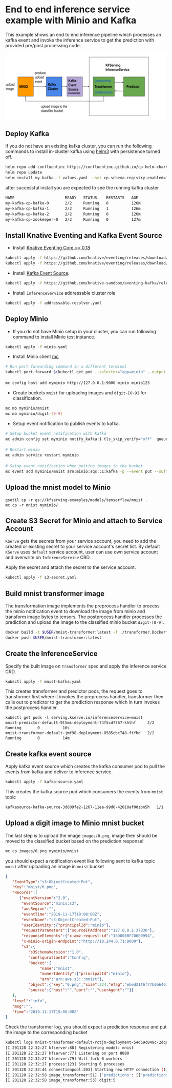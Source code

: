 
# End to end inference service example with Minio and Kafka

This example shows an end to end inference pipeline which processes an kafka event and invoke the inference service to get the prediction with provided pre/post processing code.

![diagram](images/diagram.png)

## Deploy Kafka
If you do not have an existing kafka cluster, you can run the following commands to install in-cluster kafka using [helm3](https://helm.sh) with persistence turned off.

```bash
helm repo add confluentinc https://confluentinc.github.io/cp-helm-charts/
helm repo update
helm install my-kafka -f values.yaml --set cp-schema-registry.enabled=false,cp-kafka-rest.enabled=false,cp-kafka-connect.enabled=false confluentinc/cp-helm-charts
```

after successful install you are expected to see the running kafka cluster
```bash
NAME                      READY   STATUS    RESTARTS   AGE
my-kafka-cp-kafka-0       2/2     Running   0          126m
my-kafka-cp-kafka-1       2/2     Running   1          126m
my-kafka-cp-kafka-2       2/2     Running   0          126m
my-kafka-cp-zookeeper-0   2/2     Running   0          127m
```

## Install Knative Eventing and Kafka Event Source
- Install [Knative Eventing Core >= 0.18](https://knative.dev/docs/admin/install/eventing/install-eventing-with-yaml/)
```bash
kubectl apply -f https://github.com/knative/eventing/releases/download/v0.25.0/eventing-crds.yaml
kubectl apply -f https://github.com/knative/eventing/releases/download/v0.25.0/eventing-core.yaml
```
- Install [Kafka Event Source](https://github.com/knative-sandbox/eventing-kafka/releases).
```bash
kubectl apply -f https://github.com/knative-sandbox/eventing-kafka/releases/download/v0.25.3/source.yaml
```
- Install `InferenceService` addressable cluster role
```bash
kubectl apply -f addressable-resolver.yaml
```

## Deploy Minio
- If you do not have Minio setup in your cluster, you can run following command to install Minio test instance.
```bash
kubectl apply -f minio.yaml
```

- Install Minio client [mc](https://docs.min.io/docs/minio-client-complete-guide)
```bash
# Run port forwarding command in a different terminal
kubectl port-forward $(kubectl get pod --selector="app=minio" --output jsonpath='{.items[0].metadata.name}') 9000:9000

mc config host add myminio http://127.0.0.1:9000 minio minio123
```

- Create buckets `mnist` for uploading images and `digit-[0-9]` for classification.
```bash
mc mb myminio/mnist
mc mb myminio/digit-[0-9]
```

- Setup event notification to publish events to kafka.
```bash
# Setup bucket event notification with kafka
mc admin config set myminio notify_kafka:1 tls_skip_verify="off"  queue_dir="" queue_limit="0" sasl="off" sasl_password="" sasl_username="" tls_client_auth="0" tls="off" client_tls_cert="" client_tls_key="" brokers="my-kafka-cp-kafka-headless:9092" topic="mnist" version=""

# Restart minio
mc admin service restart myminio

# Setup event notification when putting images to the bucket
mc event add myminio/mnist arn:minio:sqs::1:kafka -p --event put --suffix .png
```

## Upload the mnist model to Minio
```
gsutil cp -r gs://kfserving-examples/models/tensorflow/mnist .
mc cp -r mnist myminio/
```

## Create S3 Secret for Minio and attach to Service Account
`KServe` gets the secrets from your service account, you need to add the created or existing secret to your service account's secret list. 
By default `KServe` uses `default` service account, user can use own service account and overwrite on `InferenceService` CRD.

Apply the secret and attach the secret to the service account.
```bash
kubectl apply -f s3-secret.yaml
```

## Build mnist transformer image
The transformation image implements the preprocess handler to process the minio notification event to download the image from minio and transform image bytes to tensors. The postprocess handler processes the prediction and upload the image to the classified minio bucket `digit-[0-9]`.
```bash
docker build -t $USER/mnist-transformer:latest -f ./transformer.Dockerfile . --rm
docker push $USER/mnist-transformer:latest
```

## Create the InferenceService
Specify the built image on `Transformer` spec and apply the inference service CRD.
```bash
kubectl apply -f mnist-kafka.yaml 
```

This creates transformer and predictor pods, the request goes to transformer first where it invokes the preprocess handler, transformer then calls out to predictor to get the prediction response which in turn invokes the postprocess handler. 
```
kubectl get pods -l serving.kserve.io/inferenceservice=mnist
mnist-predictor-default-9t5ms-deployment-74f5cd7767-khthf     2/2     Running       0          10s
mnist-transformer-default-jmf98-deployment-8585cbc748-ftfhd   2/2     Running       0          14m
```

## Create kafka event source
Apply kafka event source which creates the kafka consumer pod to pull the events from kafka and deliver to inference service.
```bash
kubectl apply -f kafka-source.yaml
```

This creates the kafka source pod which consumers the events from `mnist` topic
```bash
kafkasource-kafka-source-3d809fe2-1267-11ea-99d0-42010af00zbn5h   1/1     Running   0          8h
```

## Upload a digit image to Minio mnist bucket
The last step is to upload the image `images/0.png`, image then should be moved to the classified bucket based on the prediction response!
```bash
mc cp images/0.png myminio/mnist
```
you should expect a notification event like following sent to kafka topic `mnist` after uploading an image in `mnist` bucket
```json
{
   "EventType":"s3:ObjectCreated:Put",
   "Key":"mnist/0.png",
   "Records":[
      {"eventVersion":"2.0",
       "eventSource":"minio:s3",
       "awsRegion":"",
       "eventTime":"2019-11-17T19:08:08Z",
       "eventName":"s3:ObjectCreated:Put",
       "userIdentity":{"principalId":"minio"},
       "requestParameters":{"sourceIPAddress":"127.0.0.1:37830"},
       "responseElements":{"x-amz-request-id":"15D808BF706E0994",
       "x-minio-origin-endpoint":"http://10.244.0.71:9000"},
       "s3":{
          "s3SchemaVersion":"1.0",
          "configurationId":"Config",
          "bucket":{
               "name":"mnist",
               "ownerIdentity":{"principalId":"minio"},
               "arn":"arn:aws:s3:::mnist"},
          "object":{"key":"0.png","size":324,"eTag":"ebed21f6f77b0a64673a3c96b0c623ba","contentType":"image/png","userMetadata":{"content-type":"image/png"},"versionId":"1","sequencer":"15D808BF706E0994"}},
          "source":{"host":"","port":"","userAgent":""}}
   ],
   "level":"info",
   "msg":"",
   "time":"2019-11-17T19:08:08Z"
}
```

Check the transformer log, you should expect a prediction response and put the image to the corresponding bucket
```bash
kubectl logs mnist-transformer-default-rctjm-deployment-54d59c849c-2dq98  kserve-container
[I 201128 22:32:27 kfserver:88] Registering model: mnist
[I 201128 22:32:27 kfserver:77] Listening on port 8080
[I 201128 22:32:27 kfserver:79] Will fork 0 workers
[I 201128 22:32:27 process:123] Starting 6 processes
[I 201128 22:32:44 connectionpool:203] Starting new HTTP connection (1): minio-service
[I 201128 22:32:58 image_transformer:51] {'predictions': [{'predictions': [0.0247901566, 1.37231364e-05, 0.0202635303, 0.39037028, 0.000513458275, 0.435112566, 0.000607515569, 0.00041125578, 0.127784252, 0.000133168287], 'classes': 5}]}
[I 201128 22:32:58 image_transformer:53] digit:5
```

